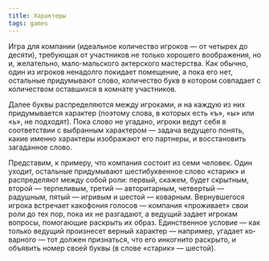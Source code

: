 ```yaml
---
title: Характеры
tags: games
---
```


Игра для компании (идеальное количество игроков — от четырех до десяти), требующая от участников не только хорошего воображения, но и, желательно, мало-мальского актерского мастерства. Как обычно, один из игроков ненадолго покидает помещение, а пока его нет, остальные придумывают слово, коли­чество букв в котором совпадает с количеством оставшихся в комнате участ­ников. 

Далее буквы распределяются между игроками, и на каждую из них придумывается характер (поэтому слова, в которых есть «ъ», «ы» или «ь», не подходят). Пока слово не угадано, игроки ведут себя в соответствии с выбранным характером — задача ведущего понять, какие именно характеры изображают его партнеры, и восстановить загаданное слово. 

Представим, к примеру, что компания состоит из семи человек. Один уходит, остальные придумывают шестибуквенное слово «старик» и распределяют между собой роли: первый, скажем, будет скрытным, второй — терпеливым, третий — авторитарным, четвертый — радушным, пятый — игривым и шестой — коварным. Вернувшегося игрока встречает какофония голосов — компания «проживает» свои роли до тех пор, пока их не разгадают, а ведущий задает игрокам вопросы, помогающие раскрыть их образ. Единственное условие — как только ведущий произнесет верный характер — например, угадает ко­варного — тот должен признаться, что его инкогнито раскрыто, и объявить номер своей буквы (в слове «старик» — шестой).